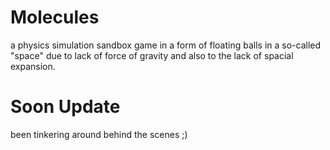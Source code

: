 # Molecules
a physics simulation sandbox game in a form of floating balls in a so-called "space" due to lack of force of gravity and also to the lack of spacial expansion.

# Soon Update 
been tinkering around behind the scenes ;)
